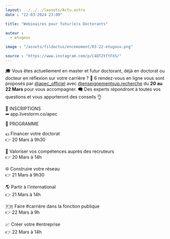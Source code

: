```yaml
---
layout: ../../../layouts/Actu.astro
date : "22-03-2024 23:00"

title: "Webinaires pour futur(e)s Doctorants"

auteur :
  - etugouv

image : "/assets/fildactus/encemoment/03-22-etugouv.png"

source : "https://www.instagram.com/p/C4QT2YftFXS/"
---
```


🎓 Vous êtes actuellement en master et futur doctorant, déjà en doctorat ou docteur en réflexion sur votre carrière ? 📱 6 rendez-vous en ligne vous sont proposés par [@apec_officiel](https://www.instagram.com/apec_officiel/) avec [@enseignementsup.recherche](https://www.instagram.com/enseignementsup.recherche/) du __20 au 22 Mars__ pour vous accompagner. 🗨 Des experts répondront à toutes vos questions et vous apporteront des conseils 👌

📢 INSCRIPTIONS  
➡ app.livestorm.co/apec

🧐 PROGRAMME

💶 Financer votre doctorat  
👉 20 Mars à 9h30

💼 Valoriser vos compétences auprès des recruteurs  
👉 20 Mars à 14h

🌐 Construire votre réseau  
👉 21 Mars à 9h30

🌎 Partir à l’international  
👉 21 Mars à 14h

🇫🇷 Faire #carrière dans la fonction publique  
👉 22 Mars à 9h

📈 Créer votre #entreprise  
👉 22 Mars à 14h